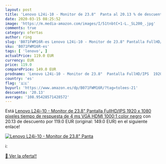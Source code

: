 ```yaml
---
layout: post
title: 'Lenovo L24i-10 - Monitor de 23.8"  Panta al 20.13 % de descuento'
date: 2020-03-15 08:25:52
image: 'https://m.media-amazon.com/images/I/51tnbtC+1-L._SL200_.jpg'
comments: true
category: ofertas
author: ring
slug: 'B071FWM16R-es Lenovo L24i-10 - Monitor de 23.8" Pantalla FullHD/IPS 1920...'
sku: 'B071FWM16R-es'
tags: [ 'lenovo', ]
actualPrice: 119.0 EUR
currency: EUR
price: 119.0
comparePrice: 149.0 EUR
prodname: 'Lenovo L24i-10 - Monitor de 23.8"  Pantalla FullHD/IPS  1920 x 1080 pixeles  tiempo de respuesta de 4 ms  VGA  HDMI  1000:1  color negro'
country: 'es'
flag: '🇪🇸'
buyurl: 'https://www.amazon.es/dp/B071FWM16R/?tag=tolees-21'
descuento: '20.13'
average: '108.95428571428572'
---
```


Está [Lenovo L24i-10 - Monitor de 23.8"  Pantalla FullHD/IPS  1920 x 1080 pixeles  tiempo de respuesta de 4 ms  VGA  HDMI  1000:1  color negro](https://www.amazon.es/dp/B071FWM16R/?tag=tolees-21) con 20.13 de descuento por 119.0 EUR (original: 149.0 EUR) en el siguiente enlace!

[![Lenovo L24i-10 - Monitor de 23.8"  Panta](https://m.media-amazon.com/images/I/51tnbtC+1-L._SL200_.jpg)](https://www.amazon.es/dp/B071FWM16R/?tag=tolees-21)

ℹ️:


[🛒 Ver la oferta!!](https://www.amazon.es/dp/B071FWM16R/?tag=tolees-21)
